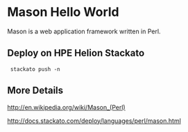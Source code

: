 # Mason Hello World

Mason is a web application framework written in Perl.

## Deploy on HPE Helion Stackato

     stackato push -n

## More Details

http://en.wikipedia.org/wiki/Mason_(Perl)

http://docs.stackato.com/deploy/languages/perl/mason.html
